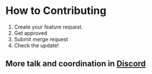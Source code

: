 # How to Contributing

1. Create your feature request.
2. Get approved
3. Submit merge request
4. Check the update!

## More talk and coordination in [Discord](https://discord.gg/U9EtuPcy)
